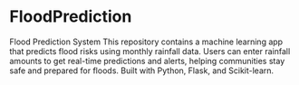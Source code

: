 # FloodPrediction
Flood Prediction System This repository contains a machine learning app that predicts flood risks using monthly rainfall data. Users can enter rainfall amounts to get real-time predictions and alerts, helping communities stay safe and prepared for floods. Built with Python, Flask, and Scikit-learn.
